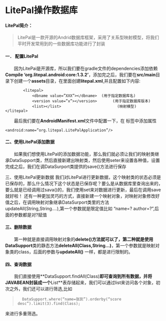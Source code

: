 # LitePal操作数据库   
#### LitePal简介：   
>	LitePal是一款开源的Andrid数据库框架，采用了关系型映射模型，将我们平时开发常用到的一些数据库功能进行了封装

#### 一．	配置LitePal 
&emsp;&emsp;因为LitePai是开源库，所以我们要在gradle文件的dependencies添加依赖
**Compile ‘org.litepal.android:core:1.3.2’**，添加完之后，我们要在**src/main**目录下创建一个**assets**目录，在里面创建**litepal.xml**,并且配置如下内容:
>
			<litepal> 
			    <dbname value=”XXX”></dbname>  (用于指定数据库名)
				<version value=”x”></version>       (用于指定数据库版本)
				<list></list>						  (映射模型)
 	</litepal>
   	
&emsp;&emsp;最后我们要在**AndroidManifest.xml**文件中配置一下，在 **<application>** 标签中添加属性
       
    <android:name=”org.litepal.LitePalApplication”/>   
        
        
#### 二、使用LitePal添加数据    

&emsp;&emsp;如果我们想使用LitePal的添加数据功能，那么我们就必须让我们的映射类继承DataSupport类，然后直接新建出映射类，然后使用seter来设置各种值，设置完成之后，我们在调DataSurport类提供的save()方法进行保存

三、使用LitePal更新数据
		我们对LitePal进行更新数据，这个映射类的状态必须是已保存的，那么什么情况下这个状态是已保存呢？要么是从数据库里查询出来的，要么就是已经调用过sava()的，我们使用set来对数据进行更新，最后在调用save就好啦！
		还有一种更加灵巧的方式，直接新建一个映射对象，对映射对象修改好值之后，在调用映射对象继承DataSurport类里的方法updateAll(String,String….),第一个参数就是限定值比如 “name=?  author=?”,后面的参数都是对?赋值
	 

#### 三、删除数据
&emsp;&emsp;第一种就是直接调用映射对象的**delete()**方法就可以了，第二种就是使用**DataSupport**类的静态方法**deleteAll(Class,String…)**，第一个参数就是映射对象类的class，后面的参数与**updateAll()** 一样，都是进行限制的。

#### 四、查询数据
&emsp;&emsp;我们直接使用**DataSupport.findAll(Class)**即可查询到所有数据，并将JAVABEAN封装成一个**List<Class>**表存储起来，我们可以通过list来访问各个对象，初次之外，我们还可以进行筛选,比如

>       DataSupport.where(“name=张凯”).orderby(“score desc”).limit(3).find(Class);

来进行多重筛选。

